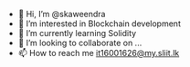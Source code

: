 - 👋 Hi, I’m @skaweendra
- 👀 I’m interested in Blockchain development
- 🌱 I’m currently learning Solidity
- 💞️ I’m looking to collaborate on ...
- 📫 How to reach me it16001626@my.sliit.lk

<!---
skaweendra/skaweendra is a ✨ special ✨ repository because its `README.md` (this file) appears on your GitHub profile.
You can click the Preview link to take a look at your changes.
--->
